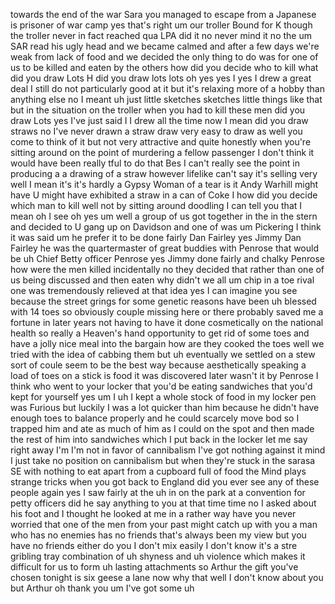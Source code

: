 towards the end of the war Sara you
managed to escape from a Japanese is
prisoner of war camp yes that's right um
our troller Bound for K though the
troller never in fact reached qua LPA
did it no never mind it no the um SAR
read his ugly head and we became calmed
and after a few days we're weak from
lack of food and we decided the only
thing to do was for one of us to be
killed and eaten by the others how did
you decide who to kill what did you draw
Lots H did you draw lots lots oh yes yes
I yes I drew a great deal I still do not
particularly good at it but it's
relaxing more of a hobby than anything
else no I meant uh just little sketches
sketches little things like that but in
the situation on the troller when you
had to kill these men did you draw Lots
yes I've just said I I drew all the time
now I mean did you draw straws no I've
never drawn a straw draw very easy to
draw as well you come to think of it but
not very attractive and quite honestly
when you're sitting around on the point
of murdering a fellow passenger I don't
think it would have been really tful to
do that Bes I can't really see the point
in producing a a drawing of a straw
however lifelike can't say it's selling
very well I mean it's it's hardly a
Gypsy Woman of a tear is
it Andy Warhill might have U might have
exhibited a straw in a can of Coke I
how did you decide which man to kill
well not by sitting around doodling I
can tell you that I mean oh I see oh yes
um well a group of us got together in
the in the stern and decided to U gang
up on Davidson and one of was um
Pickering I think it was said
um he prefer it to be done fairly Dan
Fairley yes Jimmy Dan Fairley he was the
quartermaster of great buddies with
Penrose that would be uh Chief Betty
officer Penrose yes Jimmy done fairly
and chalky Penrose how were the men
killed incidentally no they
decided that rather than one of us being
discussed and then eaten why didn't we
all um chip in a toe rival one was
tremendously relieved at that idea yes I
can imagine you see because the street
grings for some genetic reasons have
been uh blessed with 14 toes so
obviously couple missing here or there
probably saved me a fortune in later
years not having to have it done
cosmetically on the national health so
really a Heaven's hand opportunity to
get rid of some toes and have a jolly
nice meal into the bargain how are they
cooked the toes well we tried with the
idea of cabbing them but uh eventually
we settled on a stew sort of coule seem
to be the best way because aesthetically
speaking a load of toes on a stick is
food it was discovered later wasn't it
by Penrose I think who went to your
locker that you'd be eating sandwiches
that you'd kept for
yourself yes um I uh I kept a whole
stock of food in my locker pen was
Furious but luckily I was a lot quicker
than him because he didn't have enough
toes to balance properly and he could
scarcely move bod so I trapped him and
ate as much of him as I could on the
spot and then made the rest of him into
sandwiches which I put back in the
locker let me say right away I'm I'm not
in favor of cannibalism I've got nothing
against it mind I just take no position
on cannibalism but when they're stuck in
the sarasa SE with nothing to eat apart
from a cupboard full of food the Mind
plays strange
tricks when you got back to England did
you ever see any of these people again
yes I saw fairly at the uh in on the
park at a convention for petty officers
did he say anything to you at that time
time no I asked about his foot and I
thought he looked at me in a rather
way have you never worried that one of
the men from your past might catch up
with you a man who has no enemies has no
friends that's always been my view but
you have no friends either do
you I don't mix easily I don't know it's
a stre gribling tray combination of uh
shyness and uh
violence which makes it difficult for us
to form uh lasting
attachments so Arthur the gift you've
chosen tonight is six geese a lane now
why that well I don't know about you but
Arthur oh thank you um I've got some uh
